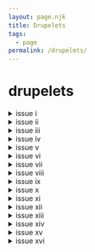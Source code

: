 ```yaml
---
layout: page.njk
title: Drupelets 
tags: 
  - page
permalink: /drupelets/
---
```


# drupelets

<details>
<summary>issue i</summary>
<img src="/assets/images/drupelets/issue-1.png">
</details>

<details>
<summary>issue ii</summary>
<img src="/assets/images/drupelets/issue-2.png">
</details>

<details>
<summary>issue iii</summary>
<img src="/assets/images/drupelets/issue-3.png">
</details>

<details>
<summary>issue iv</summary>
<img src="/assets/images/drupelets/issue-4.png">
</details>

<details>
<summary>issue v</summary>
<img src="/assets/images/drupelets/issue-5.png">
</details>

<details>
<summary>issue vi</summary>
<img src="/assets/images/drupelets/issue-6.png">
</details>

<details>
<summary>issue vii</summary>
<img src="/assets/images/drupelets/issue-7.png">
</details>

<details>
<summary>issue viii</summary>
<img src="/assets/images/drupelets/issue-8.png">
</details>

<details>
<summary>issue ix</summary>
<img src="/assets/images/drupelets/issue-9.png">
</details>

<details>
<summary>issue x</summary>
<img src="/assets/images/drupelets/issue-10.png">
</details>

<details>
<summary>issue xi</summary>
<img src="/assets/images/drupelets/issue-11.png">
</details>

<details>
<summary>issue xii</summary>
<img src="/assets/images/drupelets/issue-12.png">
</details>

<details>
<summary>issue xiii</summary>
<img src="/assets/images/drupelets/issue-13.png">
</details>

<details>
<summary>issue xiv</summary>
<img src="/assets/images/drupelets/issue-14.png">
</details>

<details>
<summary>issue xv</summary>
<img src="/assets/images/drupelets/issue-15.png">
</details>

<details>
<summary>issue xvi</summary>
<img src="/assets/images/drupelets/issue-16.png">
</details>